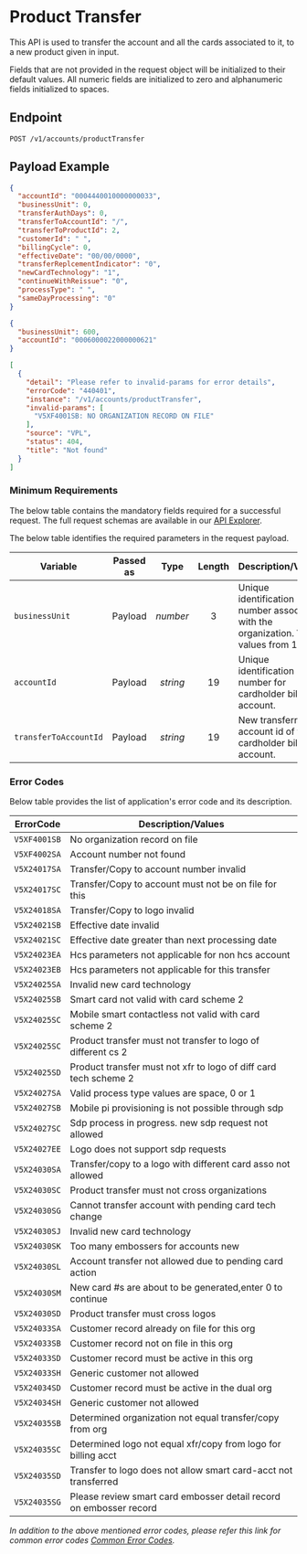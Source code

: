 # Product Transfer

This API is used to transfer the account and all the cards associated to it, to a new product given in input. 

Fields that are not provided in the request object will be initialized to their default values. All numeric fields are initialized to zero and alphanumeric fields initialized to spaces.

## Endpoint

`POST /v1/accounts/productTransfer`

## Payload Example

<!--
type: tab
titles: Request, Response, Error
-->

```json
{
  "accountId": "0004440010000000033",
  "businessUnit": 0,
  "transferAuthDays": 0,
  "transferToAccountId": "/",
  "transferToProductId": 2,
  "customerId": " ",
  "billingCycle": 0,
  "effectiveDate": "00/00/0000",
  "transferReplcementIndicator": "0",
  "newCardTechnology": "1",
  "continueWithReissue": "0",
  "processType": " ",
  "sameDayProcessing": "0"
}
```

<!--
type: tab
-->

```json
{
  "businessUnit": 600,
  "accountId": "0006000022000000621"
}
```

<!--
type: tab
-->

```json
[
  {
    "detail": "Please refer to invalid-params for error details",
    "errorCode": "440401",
    "instance": "/v1/accounts/productTransfer",
    "invalid-params": [
      "V5XF4001SB: NO ORGANIZATION RECORD ON FILE"
    ],
    "source": "VPL",
    "status": 404,
    "title": "Not found"
  }
]
```

<!-- type: tab-end -->

### Minimum Requirements

The below table contains the mandatory fields required for a successful request. The full request schemas are available in our [API Explorer](../api/?type=post&path=/v1/accounts/productTransfer).

The below table identifies the required parameters in the request payload.

| Variable | Passed as | Type | Length | Description/Values |
| -------- | :-------: | :--: | :------------: | ------------------ |
| `businessUnit` | Payload | *number* | 3 | Unique identification number associated with the organization. Valid values from 1-998. |
| `accountId` | Payload | *string* | 19 | Unique identification number for cardholder billing account. |
| `transferToAccountId` | Payload | *string* | 19 | New transferred to account id of the cardholder billing account. |  
 
### Error Codes

Below table provides the list of application's error code and its description.

| ErrorCode |  Description/Values |
| --------  | ------------------ |
| `V5XF4001SB` | No organization record on file |
| `V5XF4002SA` | Account number not found |
| `V5X24017SA` | Transfer/Copy to account number invalid |
| `V5X24017SC` | Transfer/Copy to account must not be on file for this |
| `V5X24018SA` | Transfer/Copy to logo invalid |
| `V5X24021SB` | Effective date invalid |
| `V5X24021SC` | Effective date greater than next processing date |
| `V5X24023EA` | Hcs parameters not applicable for non hcs account |
| `V5X24023EB` | Hcs parameters not applicable for this transfer |
| `V5X24025SA` | Invalid new card technology |
| `V5X24025SB` | Smart card not valid with card scheme 2 |
| `V5X24025SC` | Mobile smart contactless not valid with card scheme 2 |
| `V5X24025SC` | Product transfer must not transfer to logo of different cs 2 |
| `V5X24025SD` | Product transfer must not xfr to logo of diff card tech scheme 2 |
| `V5X24027SA` | Valid process type values are space, 0 or 1 |
| `V5X24027SB` | Mobile pi provisioning is not possible through sdp |
| `V5X24027SC` | Sdp process in progress. new sdp request not allowed |
| `V5X24027EE` | Logo does not support sdp requests |
| `V5X24030SA` | Transfer/copy to a logo with different card asso not allowed |
| `V5X24030SC` | Product transfer must not cross organizations |
| `V5X24030SG` | Cannot transfer account with pending card tech change |
| `V5X24030SJ` | Invalid new card technology |
| `V5X24030SK` | Too many embossers for accounts new |
| `V5X24030SL` | Account transfer not allowed due to pending card action |
| `V5X24030SM` | New card #s are about to be generated,enter 0 to continue |
| `V5X24030SD` | Product transfer must cross logos |
| `V5X24033SA` | Customer record already on file for this org |
| `V5X24033SB` | Customer record not on file in this org |
| `V5X24033SD` | Customer record must be active in this org |
| `V5X24033SH` | Generic customer not allowed |
| `V5X24034SD` | Customer record must be active in the dual org |
| `V5X24034SH` | Generic customer not allowed |
| `V5X24035SB` | Determined organization not equal transfer/copy from org |
| `V5X24035SC` | Determined logo not equal xfr/copy from logo for billing acct |
| `V5X24035SD` | Transfer to logo does not allow smart card-acct not transferred |
| `V5X24035SG` | Please review smart card embosser detail record on embosser record |

*In addition to the above mentioned error codes, please refer this link for common error codes [Common Error Codes](?path=docs/Common_Error_Code.md).*